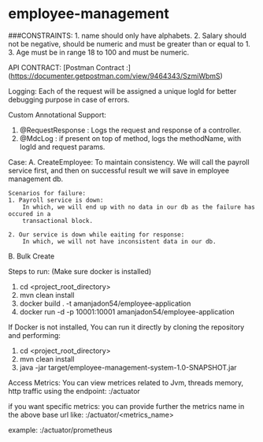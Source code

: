 # employee-management


###CONSTRAINTS:
    1. name should only have alphabets.
    2. Salary should not be negative, should be numeric and must be greater than or equal to 1.
    3. Age must be in range 18 to 100 and must be numeric.

API CONTRACT:
[Postman Contract :] (https://documenter.getpostman.com/view/9464343/SzmiWbmS)


Logging: 
Each of the request will be assigned a unique logId for better debugging purpose in case of errors.

Custom Annotational Support:
1. @RequestResponse : Logs the request and response of a controller.
2. @MdcLog : if present on top of method, logs the methodName, with logId and request params.


Case:
A. CreateEmployee:
    To maintain consistency. We will call the payroll service first, and then on successful result we will save in employee
    management db.
    
    Scenarios for failure:
    1. Payroll service is down: 
        In which, we will end up with no data in our db as the failure has occured in a 
        transactional block.
        
    2. Our service is down while eaiting for response:
        In which, we will not have inconsistent data in our db.

B. Bulk Create
    
    
    
Steps to run: (Make sure docker is installed)
1. cd <project_root_directory>
2. mvn clean install
3. docker build . -t amanjadon54/employee-application
4. docker run -d -p 10001:10001 amanjadon54/employee-application

If Docker is not installed, You can run it directly by cloning the repository and performing:
1. cd <project_root_directory>
2. mvn clean install
3. java -jar target/employee-management-system-1.0-SNAPSHOT.jar


Access Metrics:
You can view metrices related to Jvm, threads memory, http traffic using the endpoint:
<host>:<port>/actuator

if you want specific metrics:
you can provide further the metrics name in the above base url like:
<host>:<port>/actuator/<metrics_name>

example:
<host>:<port>/actuator/prometheus


